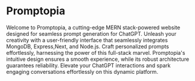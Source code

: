 # Promptopia

Welcome to Promptopia, a cutting-edge MERN stack-powered website designed for seamless prompt generation for ChatGPT. Unleash your creativity with a user-friendly interface that seamlessly integrates MongoDB, Express,Next, and Node.js. Craft personalized prompts effortlessly, harnessing the power of this full-stack marvel. Promptopia's intuitive design ensures a smooth experience, while its robust architecture guarantees reliability. Elevate your ChatGPT interactions and spark engaging conversations effortlessly on this dynamic platform.
